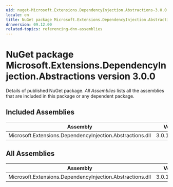 ```yaml
---
uid: nuget-Microsoft.Extensions.DependencyInjection.Abstractions-3.0.0
locale: en
title: NuGet package Microsoft.Extensions.DependencyInjection.Abstractions version 3.0.0
dnnversion: 09.12.00
related-topics: referencing-dnn-assemblies
---
```


# NuGet package Microsoft.Extensions.DependencyInjection.Abstractions version 3.0.0
Details of published NuGet package.
*All Assemblies* lists all the assemblies that are included in this package or any dependent package.

## Included Assemblies

|Assembly|Version|
|---|---|
|Microsoft.Extensions.DependencyInjection.Abstractions.dll|3.0.19.46305|

## All Assemblies

|Assembly|Version|
|---|---|
|Microsoft.Extensions.DependencyInjection.Abstractions.dll|3.0.19.46305|

